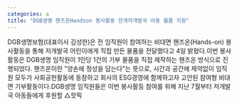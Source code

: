 ```yaml
---
categories: a
title: "DGB생명 핸즈온Handson 봉사활동 전개저개발국 아동 물품 지원"
---
```

DGB생명보험(대표이사 김성한)은 전 임직원이 참여하는 비대면 핸즈온(Hands-on) 봉사활동을 통해 저개발국 어린이에게 직접 만든 물품을 전달했다고 4일 밝혔다.이번 봉사활동은 DGB생명 임직원이 1인당 1건의 기부 물품을 직접 제작하는 핸즈온 방식으로 진행되었다. 핸즈온이란 "양손에 정성을 담는다"는 뜻으로, 시간과 공간에 제약없이 임직원 모두가 사회공헌활동에 동참하고 회사의 ESG경영에 함께하고자 고안된 참여형 비대면 기부활동이다.DGB생명 임직원들은 이번 봉사활등 참여를 위해 지난 7월부터 저개발국 아동들에게 후원할 △핫픽
